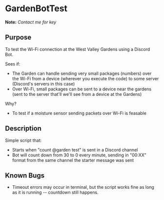 # GardenBotTest

**Note:** _Contact me for key_

## Purpose
To test the Wi-Fi connection at the West Valley Gardens using a Discord Bot.

Sees if:
- The Garden can handle sending very small packages (numbers) over the Wi-Fi from a device (wherever you execute the code) to some server (Discord's servers in this case)
- Over Wi-Fi, small packages can be sent to a device near the gardens (sent to the server that'll we'll see from a device at the Gardens)

Why?
- To test if a moisture sensor sending packets over Wi-Fi is feasable

## Description
Simple script that:
- Starts when "count @garden test" is sent in a Discord channel
- Bot will count down from 30 to 0 every minute, sending in "00:XX" format from the same channel the starter message was sent

## Known Bugs
- Timeout errors may occur in terminal, but the script works fine as long as it is running -- countdown still happens.
